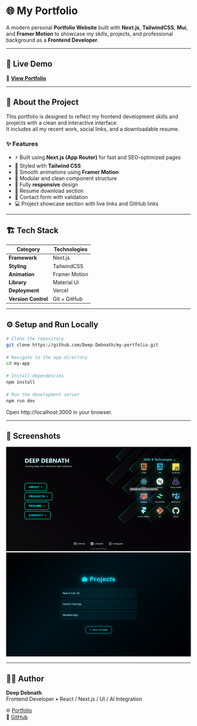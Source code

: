 # 🌐 My Portfolio

A modern personal **Portfolio Website** built with **Next.js**, **TailwindCSS**, **Mui**, and **Framer Motion** to showcase my skills, projects, and professional background as a **Frontend Developer**.

---

## 🚀 Live Demo

🔗 **[View Portfolio](https://my-portfolio-ob9g.vercel.app/)**

---

## 🧠 About the Project

This portfolio is designed to reflect my frontend development skills and projects with a clean and interactive interface.  
It includes all my recent work, social links, and a downloadable resume.

### ✨ Features

- ⚡ Built using **Next.js (App Router)** for fast and SEO-optimized pages
- 🎨 Styled with **Tailwind CSS**
- 🎥 Smooth animations using **Framer Motion**
- 🧱 Modular and clean component structure
- 📱 Fully **responsive** design
- 🧾 Resume download section
- 💬 Contact form with validation
- 💻 Project showcase section with live links and GitHub links

---

## 🏗️ Tech Stack

| Category            | Technologies  |
| ------------------- | ------------- |
| **Framework**       | Next.js       |
| **Styling**         | TailwindCSS   |
| **Animation**       | Framer Motion |
| **Library**         | Material Ui   |
| **Deployment**      | Vercel        |
| **Version Control** | Git + GitHub  |

---

## ⚙️ Setup and Run Locally

```bash
# Clone the repository
git clone https://github.com/Deep-Debnath/my-portfolio.git

# Navigate to the app directory
cd my-app

# Install dependencies
npm install

# Run the development server
npm run dev
```

Open http://localhost:3000 in your browser.

---

## 📸 Screenshots

![Portfolio Screenshot 1](./public/screenshot_1.png)
![Portfolio Screenshot 2](./public/screenshot_2.png)

---

## 🧑‍💻 Author

**Deep Debnath**  
Frontend Developer • React / Next.js / UI / AI Integration

🌐 [Portfolio](https://my-portfolio-ob9g.vercel.app/)  
💼 [GitHub](https://github.com/Deep-Debnath)
